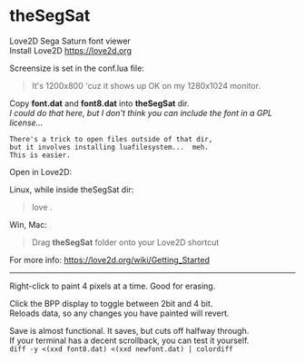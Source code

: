 # theSegSat
Love2D Sega Saturn font viewer  
Install Love2D  https://love2d.org

Screensize is set in the conf.lua file:  

>It's 1200x800 'cuz it shows up OK on my 1280x1024 monitor.  

Copy **font.dat** and **font8.dat** into **theSegSat** dir.  
*I could do that here, but I don't think you can include the font in a GPL license...*  
  
    There's a trick to open files outside of that dir,  
    but it involves installing luafilesystem...  meh.  
    This is easier.  

Open in Love2D:  

Linux, while inside theSegSat dir:  
>love .

Win, Mac:  
>Drag **theSegSat** folder onto your Love2D shortcut  

For more info:  https://love2d.org/wiki/Getting_Started

---

Right-click to paint 4 pixels at a time.  Good for erasing.  

Click the BPP display to toggle between 2bit and 4 bit.  
Reloads data, so any changes you have painted will revert.  

Save is almost functional.  It saves, but cuts off halfway through.  
If your terminal has a decent scrollback,  you can test it yourself.  
`diff -y <(xxd font8.dat) <(xxd newfont.dat) | colordiff`
